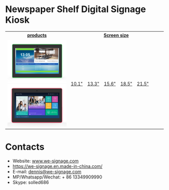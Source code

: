 # Newspaper Shelf Digital Signage Kiosk


<table textalign="center">
<tr>
    <th><a href="">products</a></th>
    <th><a href="">Screen size</a></th>
    
</tr>
<tr>
    <td width="40%"><a href=""><img src="./img/1.jpg" width="100%" height="auto"/><img src="./img/2.jpg" width="100%" height="auto"/></a></td>
    <td width="60%">
        <a href="./specification/10.1_3566.png">10.1"</a>&nbsp;&nbsp;&nbsp;
        <a href="./specification/13.3_3566.png">13.3"</a>&nbsp;&nbsp;&nbsp;
        <a href="./specification/15.6_3566.png">15.6"</a>&nbsp;&nbsp;&nbsp;
        <a href="./specification/18.5_3566.png">18.5"</a>&nbsp;&nbsp;&nbsp;
        <a href="./specification/21.5_3566.png">21.5"</a>&nbsp;&nbsp;&nbsp;
    </td>
   
</tr>

</table>

# Contacts

- Website: www.we-signage.com
- https://we-signage.en.made-in-china.com/
- E-mail: dennis@we-signage.com
- MP/Whatsapp/Wechat: + 86 13349909990
- Skype: solled686
